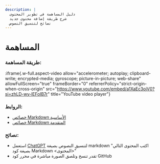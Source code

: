 ```yaml
---
description: |
  دليل المساهمة في تطوير المحتوى
  شرح طريقة إضافة محتوى جديد
  نصائح لتنسيق النصوص
---
```


# المساهمة

### طريقة المساهمة:

:iframe{.w-full.aspect-video allow="accelerometer; autoplay; clipboard-write; encrypted-media; gyroscope; picture-in-picture; web-share" allowFullScreen="true" frameBorder="0" referrerPolicy="strict-origin-when-cross-origin" src="https://www.youtube.com/embed/a1XaEc3ojV0?si=zhLD-wy-lEFoIB7r" title="YouTube video player"}

### الروابط:

- [خصائص Markdown الأساسية](https://www.markdownguide.org/basic-syntax/)
- [خصائص Markdown المتقدمة](https://www.markdownguide.org/extended-syntax/)

### نصائح:

- استعمل [ChatGPT](https://chatgpt.com) لتنسيق النصوص بصيغة markdown "اكتب المحتوى التالي بصيغة كود Markdown <المحتوى>"
- تقدر تنسخ وتلصق الصورة مباشرة في محرر كود GitHub
